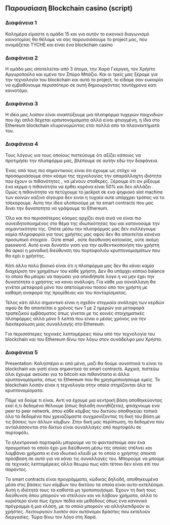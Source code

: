 ## **Παρουσίαση Blockchain casino (script)**



### Διαφάνεια 1



Καλημέρα είμαστε η ομάδα 15 και για αυτόν το εικονικό διαγωνισμό καινοτομίας θα θέλαμε να σας παρουσιάσουμε το project μας, που ονομάζεται TYCHE και είναι ένα blockchain casino 



### Διαφάνεια 2 



Η ομάδα μας αποτελείται από 3 άτομα, την Χαρά Γκεργκη, τον Χρήστο Αργυροπούλο και εμένα τον Σπύρο Μπάζιο. Και οι τρείς μας ξέραμε για την τεχνολογία του blockchain και αυτό το project, το είδαμε σαν ευκαιρία να εμβαθύνουμε περισσότερο σε αυτή δημιουργόντας ταυτόχρονα κατι καινοτόμο. 



### Διαφάνεια 3 



Η ιδέα μας λοίπον είναι αναπτύξουμε μια πλατφόρμα τυχερών παιχνιδιών που όχι απλά δέχεται κρπυτονομισματα αλλά είναι φτιαγμένη, η ίδια στο Ethereum blockchain κλυρονομώντας ετσι πολλά απο τα πλεονεκτήματά του.



### Διαφάνεια 4



Τους λόγους για τους οποίους πιστεύουμε ότι αξίζει κάποιος να προτιμήσει την πλατφόρμα μας, βλέπουμε σε αυτήν εδώ την διαφάνεια.  



Ένας από τους πιο σημαντικούς είναι ότι έχουμε ως στόχο να προσομοιάσουμε στον κόσμο της τεχνολογίας την απαράλλαχτη ιδιότητα που έχουν οι πιθανότητες , να μένουν σταθερές. Ξέρουμε ότι αν ρίξουμε ένα κέρμα η πιθανότητα να έρθει κορόνα είναι 50% και δεν αλλάζει . Ομώς η πιθανότητα να πετύχουμε το jackpot σε ενα ψηφιακό slot machine των κοινών καζινο σίγουρα δεν ειναι η τυχαία ουτε υπάρχρει τρόπος να το τσεκαρουμε. Αυτη την ίδεα υλοποιούμε με τα smart contracts που μας δινει την δυνατοτητα να γράψουμε το Ethereum. 



Όλο και πιο περισσότερος κόσμος αρχίζει σιγά σιγά να είναι πιο συνειδητοποιημένος στο θέμα της ιδιωτικότητας του και κατανοούμε την σημαντικότητα της. Οπότε μέσω την πλατφόρμας μας δεν συλλέγουμε καμία πληροφορία για τους χρήστες μας αφού δεν θα απαιτείται κανένα προσωπικό στοιχείο . Ούτε email , ούτε διεύθυνση κατοικίας, ούτε ακόμη password. Αυτό ειναι δυνατόν γιατι για την αυθεντικοποιήση του χρήστη θα αρκεί η μοναδική διεύθυνση του πορτοφολιόυ κρυπτονομισμάτων που θα εχέι ο χρήστης.



Κάτι άλλο πολύ βασικό είναι ότι η πλατφόρμα μας δεν θα κάνει καμία διαχείριση τον χρημάτων του κάθε χρήστη. Δεν θα υπάρχει κάποιο balance το οποίο θα μπορει να παγώσει για οποιδήποτε λογο η να μην έχει την δυνατότητα ο χρήστης να κανει ανάλυψη. Γία κάθε μια σύναλλαγη θα γινέται μεταφορά μόνο του απετούμενου ποσού απο τον χρήστη με καθαρή αναφορά της προμίθειας και του πονταρίσματος.



Τέλος κάτι άλλο σημαντικό είναι η σχεδόν στιγμιαία ανάληψη των κερδών αφού δε θα απαιτείται ο χρόνος των 1 με 2 ημερών για μεταφορά τραπεζικού εμβάσματος όπως γίνεται με τις κοινές στοιχηματικές πλατφόρμες αλλά μόνο 5 λεπτά που είναι ο μέσος χρόνος για την διεκπεραίωση μιας συναλλαγής στο Ethereum.



Για περισσότερες τεχνικές λεπτομέρειες πίσω από την τεχνολογία του blockchain και του Ethereum δίνω τον λόγω στον συνάδελφο μου Χρήστο. 

### Διαφάνεια 5

Presentation: Καλησπέρα κι από μένα, μαζί θα δούμε συνοπτικά τι είναι το blockchain και γιατί είναι σημαντικά τα smart contracts. Αρχικά, πιστεύω όλοι έχουμε ακούσει για το bitcoin και πιθανότατα κι άλλα κρυπτονομίσματα, όπως το Ethereum που θα χρησιμοποιήσουμε εμείς. Το blockchain λοιπόν είναι η τεχνολογία στην οποία στηρίζονται όλα τα κρυπτονομίσματα. 

 Πάμε να δούμε τι είναι. Αντί να έχουμε μια κεντρική βάση αποθηκεύοντας εκεί ό,τι δεδομένα θέλουμε (όπως δηλαδή συνηθίζεται), φτιάχνουμε ενα peer to peer network, όπου κάθε κόμβος του δικτύου αποθηκεύει τοπικά όλα τα δεδομένα που χρειαζόμαστε συγχρονίζοντας τη δική του βάση με τις βάσεις των άλλων κόμβων. Στην δική μας περίπτωση, τα δεδομένα που ανταλάσσονται στο δίκτυο είναι συναλλαγές από πορτοφόλι σε πορτοφόλι. 

 Το ηλεκτρονικό πορτοφόλι μπορούμε να το φανταστούμε σαν ένα πραγματικό το οποίο έχει μια διεύθυνση μέσω της οποίας στέλνει και λαμβάνει χρήματα κι ένα ιδιωτικό κλειδί με το οποίο ο χρήστης αποκτά πρόσβαση σε αυτό για να κάνει τις συναλλαγές του. Μπορούμε να μπούμε σε τεχνικές λεπτομέρειες αλλα θεωρώ πως κάτι τέτοιο δεν είναι επί του παρόντος. 

 Τα smart contracts είναι προγράμματα, κώδικας δηλαδή, αποθηκευμένα μέσα στις βάσεις των κόμβων του δικτύου τα οποία είναι αυτο-εκτελέσιμα. Αυτή η ιδιότητά τους τα καθιστά μη τροποποιήσιμα. Έχουν τη δική τους διεύθυνση όπου μπορούν να στείλουν και να λάβουν χρήματα, αλλά το κυριότερο είναι πως έχουν πεδία και μεθόδους όπως ένα κανονικό πρόγραμμα ή μια κλάση, με τα οποία μπορούν να αλληλεπιδρούν οι χρήστες. Λειτουργούν λοιπόν σαν αυτόνομοι δράστες που εκτελούν διεργασίες. Τώρα δίνω τον λόγο στη Χαρά.